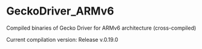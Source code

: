 # GeckoDriver_ARMv6
Compiled binaries of Gecko Driver for ARMv6 architecture (cross-compiled)

Current compilation version: Release v.0.19.0
